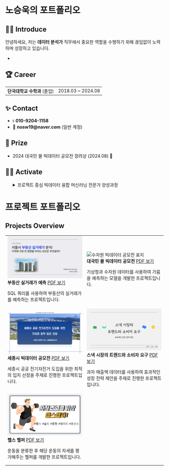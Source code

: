 <h1>노승욱의 포트폴리오</h1>




## 🧑‍💻 Introduce
<p>
안녕하세요, 저는 <strong>데이터 분석가</strong> 직무에서 중요한 역할을 수행하기 위해 끊임없이 노력하며 성장하고 있습니다.
</p>

<ul>
  <li></li>
  
</ul>





<div>
  <h2>🏆 Career</h2>
</div>

<table>
  <tr>
    <td><strong>단국대학교 수학과</strong> (졸업)</td>
    <td>2018.03 ~ 2024.08</td>

</table>





<div>
  <h2>✨ Contact</h2>
</div>

<ul>
  <li>📞 <strong>010-9204-1158</strong></li>
  <li>📧 <strong>nosw19@naver.com</strong> (일반 계정)</li>
  
</ul>





<div>
  <h2>🏅 Prize</h2>
</div>

<ul>
  <li>2024 대국민 물 빅데이터 공모전 장려상 (2024.08) 🎉</li>
  
</ul>





<div>
  <h2>🤼‍♂️ Activate</h2>
</div>

<ul>
<details>
  <summary>프로젝트 중심 빅데이터 융합 머신러닝 전문가 양성과정</summary>
    <2024.05.09 ~ 2024.11.18>
</details>
      
</ul>


# 프로젝트 포트폴리오

## Projects Overview

<table>
  <tr>
    <td>
      <img src="SQL_표지.png" alt="SQL 프로젝트 표지"><br>
      <b>부동산 실거래가 예측</b>
      <a href="./SQL프로젝트.pdf">PDF 보기</a>
      <p>SQL 쿼리를 사용하여 부동산의 실거래가를 예측하는 프로젝트입니다.</p>
    </td>
    <td>
      <img src="수자원_표지.png" alt="수자원 빅데이터 공모전 표지"><br>
      <b>대국민 물 빅데이터 공모전</b>
      <a href="./수자원프로젝트.pdf">PDF 보기</a>
      <p>기상청과 수자원 데이터를 사용하여 가뭄을 예측하는 모델을 개발한 프로젝트입니다.</p>
    </td>
  </tr>
  <tr>
    <td>
      <img src="세종시_표지.png" alt="세종시 빅데이터 공모전 표지"><br>
      <b>세종시 빅데이터 공모전</b>
      <a href="./세종시발표.pdf">PDF 보기</a>
      <p>세종시 공공 전기자전거 도입을 위한 최적의 입지 선정을 주제로 진행한 프로젝트입니다.</p>
    </td>
    <td>
      <img src="세미_표지.png" alt="스낵 시장 프로젝트 표지"><br>
      <b>스낵 시장의 트렌드와 소비자 요구</b>
      <a href="./세미프로젝트.pdf">PDF 보기</a>
      <p>과자 매출액 데이터를 사용하여 효과적인 성장 전략 제안을 주제로 진행한 프로젝트입니다.</p>
    </td>
  </tr>
  <tr>
    <td>
      <img src="파이널_표지.png" alt="헬스 헬퍼 표지"><br>
      <b>헬스 헬퍼</b>
      <a href="./파이널프로젝트.pdf">PDF 보기</a>
      <p>운동을 분류한 후 해당 운동의 자세를 평가해주는 헬퍼를 개발한 프로젝트입니다.</p>
    </td>
    <td></td>
  </tr>
</table>








